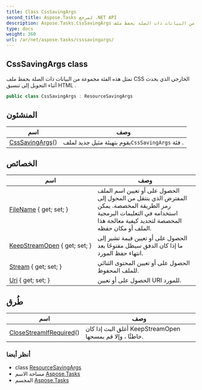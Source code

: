 ```yaml
---
title: Class CssSavingArgs
second_title: Aspose.Tasks لمرجع .NET API
description: Aspose.Tasks.CssSavingArgs فصل. تمثل هذه الفئة مجموعة من البيانات ذات الصلة بحفظ ملف CSS الخارجي الذي يحدث أثناء التحويل إلى تنسيق HTML .
type: docs
weight: 360
url: /ar/net/aspose.tasks/csssavingargs/
---
```

## CssSavingArgs class

تمثل هذه الفئة مجموعة من البيانات ذات الصلة بحفظ ملف CSS الخارجي الذي يحدث أثناء التحويل إلى تنسيق HTML .

```csharp
public class CssSavingArgs : ResourceSavingArgs
```

## المنشئون

| اسم | وصف |
| --- | --- |
| [CssSavingArgs](csssavingargs/)() | يقوم بتهيئة مثيل جديد لملف`CssSavingArgs` فئة . |

## الخصائص

| اسم | وصف |
| --- | --- |
| [FileName](../../aspose.tasks/resourcesavingargs/filename/) { get; set; } | الحصول على أو تعيين اسم الملف المفترض الذي ينتقل من المحول إلى رمز الطريقة المخصصة. يمكن استخدامه في التعليمات البرمجية المخصصة لتحديد كيفية معالجة هذا الملف أو مكان حفظه. |
| [KeepStreamOpen](../../aspose.tasks/resourcesavingargs/keepstreamopen/) { get; set; } | الحصول على أو تعيين قيمة تشير إلى ما إذا كان الدفق سيظل مفتوحًا بعد انتهاء حفظ المورد. |
| [Stream](../../aspose.tasks/resourcesavingargs/stream/) { get; set; } | الحصول على أو تعيين المحتوى الثنائي للملف المحفوظ. |
| [Uri](../../aspose.tasks/resourcesavingargs/uri/) { get; set; } | الحصول على أو تعيين URI للمورد. |

## طُرق

| اسم | وصف |
| --- | --- |
| [CloseStreamIfRequired](../../aspose.tasks/resourcesavingargs/closestreamifrequired/)() | أغلق البث إذا كان KeepStreamOpen خاطئًا ، وإلا قم بمسحها. |

### أنظر أيضا

* class [ResourceSavingArgs](../resourcesavingargs/)
* مساحة الاسم [Aspose.Tasks](../../aspose.tasks/)
* المجسم [Aspose.Tasks](../../)


